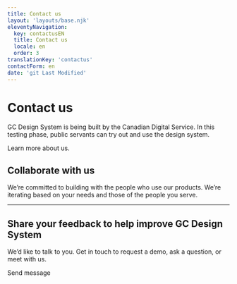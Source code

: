 ```yaml
---
title: Contact us
layout: 'layouts/base.njk'
eleventyNavigation:
  key: contactusEN
  title: Contact us
  locale: en
  order: 3
translationKey: 'contactus'
contactForm: en
date: 'git Last Modified'
---
```


# Contact us

GC Design System is being built by the Canadian Digital Service. In this testing phase, public servants can try out and use the design system.

Learn more <gcds-link href="{{ links.about }}">about us</gcds-link>.

## Collaborate with us

We’re committed to building with the people who use our products. We’re iterating based on your needs and those of the people you serve.

<hr class="my-500" />

## Share your feedback to help improve GC Design System

We’d like to talk to you. Get in touch to request a demo, ask a question, or meet with us.

<form class="my-500 contact-us-form" name="contactEN" method="post" style="min-height: 32rem;" action="/api/submission">
  <input type="hidden" name="form-name" value="contactEN" />
  <input name="honeypot" type="text" aria-label="bot" hidden/>

  <gcds-input type="text" name="name" input-id="name" label="Full name" size="30" autocomplete="name" required></gcds-input>
  <gcds-input type="email" name="email" input-id="email" label="Email address" size="50" autocomplete="email" required></gcds-input>
  <gcds-fieldset fieldset-id="reasonForContact" legend="Reason for your communication" required>
    <gcds-radio-group name="reasonForContact" options="{{% contactus[locale].options %}}">
    </gcds-radio-group>
  </gcds-fieldset>
  <gcds-textarea name="message" label="Message" textarea-id="message" hint="Write your question or comment." required></gcds-textarea>
  <div hidden>
    <gcds-input type="text" name="bot-field" input-id="bot-field" label="bot"></gcds-input>
  </div>
  <gcds-button button-role="primary" type="submit">
    Send message
  </gcds-button>
</form>
